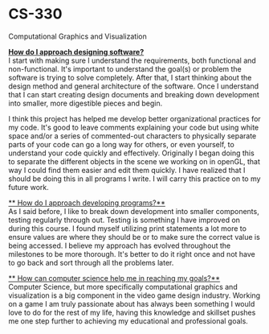 # CS-330
Computational Graphics and Visualization

<ins>**How do I approach designing software?**</ins> <br><be>
I start with making sure I understand the requirements, both functional and non-functional. It's important to understand the goal(s) or problem the software is trying to solve completely. After that, I start thinking about the design method and general architecture of the software. Once I understand that I can start creating design documents and breaking down development into smaller, more digestible pieces and begin.

I think this project has helped me develop better organizational practices for my code. It's good to leave comments explaining your code but using white space and/or a series of commented-out characters to physically separate parts of your code can go a long way for others, or even yourself, to understand your code quickly and effectively. Originally I began doing this to separate the different objects in the scene we working on in openGL, that way I could find them easier and edit them quickly. I have realized that I should be doing this in all programs I write. I will carry this practice on to my future work.  

<ins>** How do I approach developing programs?** </ins> <br><be>
As I said before, I like to break down development into smaller components, testing regularly through out. Testing is something I have improved on during this course. I found myself utilizing print statements a lot more to ensure values are where they should be or to make sure the correct value is being accessed. I believe my approach has evolved throughout the milestones to be more thorough. It's better to do it right once and not have to go back and sort through all the problems later.

<ins>** How can computer science help me in reaching my goals?** </ins> <br><be>
Computer Science, but more specifically computational graphics and visualization is a big component in the video game design industry. Working on a game I am truly passionate about has always been something I would love to do for the rest of my life, having this knowledge and skillset pushes me one step further to achieving my educational and professional goals.
